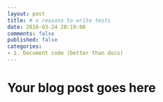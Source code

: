 ```yaml
---
layout: post
title: # x reasons to write tests
date: 2016-03-24 20:19:08
comments: false
published: false
categories:
- 1. Document code (better than docs)
---
```


# Your blog post goes here
